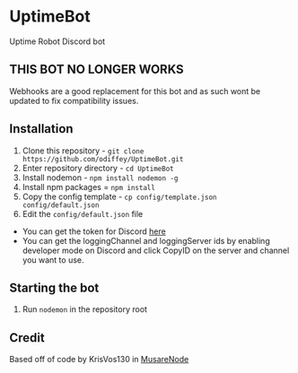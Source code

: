 # UptimeBot
Uptime Robot Discord bot

## THIS BOT NO LONGER WORKS
Webhooks are a good replacement for this bot and as such wont be updated to fix compatibility issues.

## Installation
1. Clone this repository - `git clone https://github.com/odiffey/UptimeBot.git`
2. Enter repository directory - `cd UptimeBot`
3. Install nodemon - `npm install nodemon -g`
4. Install npm packages = `npm install`
5. Copy the config template - `cp config/template.json config/default.json`
6. Edit the `config/default.json` file
  * You can get the token for Discord [here](https://discordapp.com/developers/applications/me)
  * You can get the loggingChannel and loggingServer ids by enabling developer mode on Discord and click CopyID on the server and channel you want to use.

## Starting the bot
1. Run `nodemon` in the repository root

## Credit 
Based off of code by KrisVos130 in [MusareNode](https://github.com/Musare/MusareNode) 
